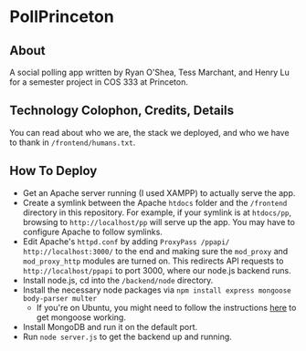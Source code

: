 # PollPrinceton

## About

A social polling app written by Ryan O'Shea, Tess Marchant, and Henry Lu for a semester project in COS 333 at Princeton.

## Technology Colophon, Credits, Details

You can read about who we are, the stack we deployed, and who we have to thank in `/frontend/humans.txt`.

## How To Deploy

- Get an Apache server running (I used XAMPP) to actually serve the app.
- Create a symlink between the Apache `htdocs` folder and the `/frontend` directory in this repository. For example, if your symlink is at `htdocs/pp`, browsing to `http://localhost/pp` will serve up the app. You may have to configure Apache to follow symlinks.  
- Edit Apache's `httpd.conf` by adding `ProxyPass /ppapi/ http://localhost:3000/` to the end and making sure the `mod_proxy` and `mod_proxy_http` modules are turned on. This redirects API requests to `http://localhost/ppapi` to port 3000, where our node.js backend runs. 
- Install node.js, cd into the `/backend/node` directory.
- Install the necessary node packages via `npm install express mongoose body-parser multer`
	- If you're on Ubuntu, you might need to follow the instructions [here](http://stackoverflow.com/a/22242472/859085) to get mongoose working.
- Install MongoDB and run it on the default port.
- Run `node server.js` to get the backend up and running.
